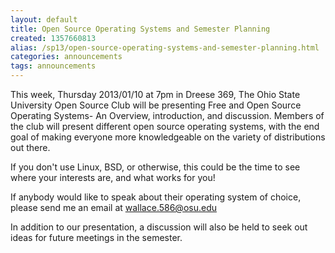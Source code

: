 ```yaml
---
layout: default
title: Open Source Operating Systems and Semester Planning
created: 1357660813
alias: /sp13/open-source-operating-systems-and-semester-planning.html
categories: announcements
tags: announcements
---
```

This week, Thursday 2013/01/10 at 7pm in Dreese 369, The Ohio State University Open Source Club will be presenting Free and Open Source Operating Systems- An Overview, introduction, and discussion. Members of the club will present different open source operating systems, with the end goal of making everyone more knowledgeable on the variety of distributions out there.

If you don't use Linux, BSD, or otherwise, this could be the time to see where your interests are, and what works for you!

If anybody would like to speak about their operating system of choice, please send me an email at wallace.586@osu.edu

In addition to our presentation, a discussion will also be held to seek out ideas for future meetings in the semester.
